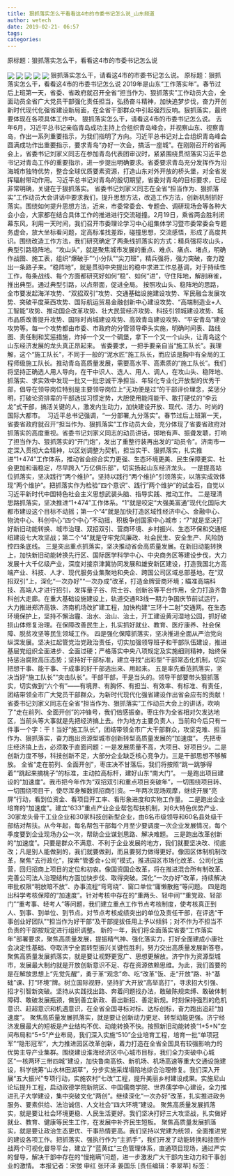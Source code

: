 ```yaml
---
title: 狠抓落实怎么干看看这4市的市委书记怎么说_山东频道
author: wetech
date: 2019-02-21- 06:57
tags: 
categories: 
---
```

原标题：狠抓落实怎么干，看看这4市的市委书记怎么说
<!-- more -->
                
<img align="center" border="0" src="http://p1.ifengimg.com/fck/2019_08/94af845f6df9d8c_w800_h552.jpg" />
                
<img align="center" border="0" src="http://p1.ifengimg.com/fck/2019_08/02afe143e71a284_w799_h513.jpg" />
            
<img align="center" border="0" src="http://p1.ifengimg.com/fck/2019_08/bfcdd8e726d1f0a_w800_h533.jpg" />
<img align="center" border="0" src="http://p1.ifengimg.com/fck/2019_08/902d4390f91deec_w679_h468.jpg" />
<img align="center" border="0" src="http://p2.ifengimg.com/a/2016/0810/204c433878d5cf9size1_w16_h16.png" />
狠抓落实怎么干，请看这4市的市委书记怎么说。
原标题：狠抓落实怎么干，看看这4市的市委书记怎么说
2019年是山东“工作落实年”。春节过后上班第一天，省委、省政府就召开全省“担当作为、狠抓落实”工作动员大会，全面动员全省广大党员干部强化责任担当，弘扬奋斗精神，加快追梦步伐，奋力开创新时代现代化强省建设新局面，在全省干部群众中引起强烈反响。狠抓落实，最终要体现在各项具体工作中。
狠抓落实怎么干，请看这4市的市委书记怎么说。
去年6月，习近平总书记亲临青岛成功主持上合组织青岛峰会，并视察山东、视察青岛，作出一系列重要指示，为我们指明了方向。习近平总书记对上合组织青岛峰会圆满成功作出重要指示，要求青岛“办好一次会，搞活一座城”。在刚刚召开的省两会上，省委书记刘家义同志在参加青岛代表团审议时，紧紧围绕贯彻落实习近平总书记对青岛工作的重要指示，进一步提出明确要求。省委要求青岛充分发挥作为沿海城市独特优势，整合全球优质要素资源，打造山东对外开放的桥头堡，对全省发挥辐射带动作用。习近平总书记对青岛的殷切期望，省委对青岛的目标要求，已经非常明确，关键在于狠抓落实。
省委书记刘家义同志在全省“担当作为、狠抓落实”工作动员大会讲话中要求我们，提升思想方法，改造工作方法，创新机制抓好落实。围绕如何提升思想方法，近来，市委常委会、专题会、调研现场会等各种大会小会，大家都在结合具体工作的推进进行交流碰撞。2月19日，乘省两会胜利闭幕东风，利用一天时间，我们召开市委理论学习中心组集体学习暨市委常委会专题务虚会，放大坐标看问题，定高标准找差距，碰撞思想，交流感悟，形成了高度共识。围绕改造工作方法，我们研究确定了两条线抓落实的方式：精兵强将攻山头，典型引路稳阵地。“攻山头”，就是聚焦城市发展的重点、难点、痛点、堵点，明确作战图、施工表，组织“爆破手”“小分队”“尖刀班”，精兵强将，强力突破，奋力蹚出一条路子来。“稳阵地”，就是贯彻中央提出的稳中求进工作总基调，对于持续性工作，每条战线、每个方面都研究好如何“稳”、如何“进”，守住阵地，解剖麻雀，推出典型。通过典型引路，以点带面，促进全局。
按照攻山头、稳阵地的思路，全市要发起海洋攻势、“双招双引”攻势、交通基础设施建设攻势、军民融合发展攻势、突破平度莱西攻势、国际航运贸易金融创新中心建设攻势、“高端制造业+人工智能”攻势、推动国企改革攻势、壮大民营经济攻势、科技引领城建设攻势、城市品质改善提升攻势、国际时尚城建设攻势、高效青岛建设攻势、“平安青岛”建设攻势等。每一个攻势都由市委、市政府的分管领导牵头实施，明确时间表、路线图、责任制和奖惩措施，炸掉一个又一个碉堡，拿下一个又一个山头，让青岛这个山东经济发展的龙头真正昂起来。
省委要求，一把手要亲自当“施工队长”。我理解，这个“施工队长”，不同于一般的“泥水匠”施工队长，而应该是胸中有全局的工程师级施工队长。推动青岛高质量发展，需要高水平、高素质的“施工队长”。我们将坚持正确选人用人导向，在干中识人、选人、用人、调人，在攻山头、稳阵地、抓落实、求实效中发现一批又一批忠诚干净担当、年轻化专业化开放型的优秀干部，倡导在领导岗位特别是主要领导岗位上“无功便是过”的干部评价理念，奖惩分明，打破论资排辈的干部选拔习惯定势，大胆使用能闯能干、敢打硬仗的“李云龙”式干部，搞活关键的人，激发内生动力，加快建设开放、现代、活力、时尚的国际大都市。 
习近平总书记强调，“一分部署,九分落实”。春节过后上班第一天，省委省政府就召开“担当作为、狠抓落实”工作动员大会，充分体现了省委省政府对抓落实的高度重视。省委书记刘家义同志的动员讲话，掷地有声、振聋发聩，打响了担当作为、狠抓落实的“开门炮”，发出了重整行装再出发的“动员令”。济南市一定深入贯彻大会精神，以区划调整为契机，担当实干、狠抓落实，扎实推进“1+474”工作体系，推动省会综合实力更强、生态环境更美、民生保障更实、社会更加和谐稳定，尽早跨入“万亿俱乐部”，切实扬起山东经济龙头。
一是提高站位抓落实，坚决践行“两个维护”。坚持以践行“两个维护”引领落实，以落实成效体现“两个维护”。把抓落实作为检验“四个意识”、践行“两个维护”的试金石，自觉以习近平新时代中国特色社会主义思想武装头脑、指导实践、推动工作。
二是理清思路抓落实，坚决推进“1+474”工作体系。“1”就是咬定“大强美富通”现代化国际大都市建设这个目标不动摇；第一个“4”就是加快打造区域性经济中心、金融中心、物流中心、科创中心“四个中心”不动摇，积极争创国家中心城市；“7”就是坚决打好新旧动能转换、城市治理、双招双引、营商环境、乡村振兴、生态环保和交通枢纽建设七大攻坚战；第二个“4”就是守牢党风廉政、社会民生、安全生产、风险防控四条底线。
三是突出重点抓落实，坚决推动省会高质量发展。在新旧动能转换上，加快新旧动能转换先行区、国际医学科学中心、中央商务区等建设步伐，大力发展十大千亿级产业，深度对接京津冀协同发展和雄安新区建设，打造我国北方高端产业、科技、人才、现代服务业集聚地和央企、跨国公司区域总部基地。在“双招双引”上，深化“一次办好”“一次办成”改革，打造金牌营商环境；瞄准高端科技、高端人才进行招引，发挥量子谷、院士谷、创新谷等平台作用，全力打造齐鲁科创大走廊。在重大基础设施建设上，轨道交通R3线一期力争国庆节前试运行，大力推进郑济高铁、济南机场改扩建工程，加快构建“三环十二射”交通网。在生态环境保护上，坚持不懈治霾、治水、治山、治土，开工建设黄河湿地公园，抓好破损山体修复治理。在保障改善民生上，扎实抓好就业、教育、医疗康养、社会保障、脱贫攻坚等民生领域工作。
四是强化保障抓落实，坚决推进全面从严治党向纵深发展。坚决扛起管党治党政治责任，切实加强领导班子和干部队伍建设，推进基层党组织全面进步、全面过硬；严格落实中央八项规定及实施细则精神，始终保持惩治腐败高压态势；坚持好干部标准，建立寻找“出彩型”干部常态化机制，切实把想干事、能干事、干成事的好干部选出来、用起来。
五是率先垂范抓落实，坚决当好“施工队长”“突击队长”。干部干部，干是当头的。领导干部要带头狠抓落实，切实做到“六个有”——有境界、有胸怀、有担当、有效率、有标准、有责任，团结带领全市广大党员干部群众，为新时代现代化强省建设作出省会应有的贡献！
省委书记刘家义同志在全省“担当作为、狠抓落实”工作动员大会上的讲话，吹响了“走在前列、全面开创”的冲锋号，我们倍感振奋。枣庄作为全省相对欠发达地区，当前头等大事就是先把经济搞上去。作为地方主要负责人，当前和今后只有一件事一个字：干！当好“施工队长”，团结带领全市广大干部群众，攻坚克难、担当作为、狠抓落实，奋力跑出资源型城市创新转型高质量发展的“加速度”。
先把枣庄经济搞上去，必须敢于直面问题：一是发展质量不高，大项目、好项目少。二是创新力度不够，科技创新不足，大部分企业缺乏核心竞争力。三是干部思想不够解放。
全省“走在前列、全面开创”，枣庄决不甘落后。我们将按照“跳一跳够得着”“跳起来摘桃子”的标准，主动拉高标杆，建好山东“南大门”。
一是跑出项目建设的“加速度”。我市把今年作为“双招双引和重点项目突破年”，一切围绕项目转、一切围绕项目干，使尽浑身解数抓招商引资。一年两次现场观摩，继续开展“亮屏”行动，看到位资金、看项目开工率、看形象进度和实物工作量。
二是跑出企业培育的“加速度”。建立“633”重点产业企业帮包帮扶机制，对6大特色优势产业、30家龙头骨干工业企业和30家科技创新型企业，由6名市级领导和60名县处级干部结对帮扶。从今年起，每名帮包干部每个月至少要调度一次企业发展情况，每个季度要到企业现场办公一次，帮助企业谋划思路、解决难题。
三是跑出改革创新的“加速度”。只要是群众不满意、不利于企业发展的地方，我们就要坚决改、彻底改；凡是别人能做到的，我们就要做到，而且要努力做得更好。像园区体制机制改革，聚焦“去行政化”，探索“管委会+公司”模式，推进园区市场化改革、公司化运营，回归招商上项目的定位和初衷。像国资国企改革，将在推进混合所有制改革、完善公司法人治理结构方面加快步伐、取得突破。深化“一次办好”改革，持续解决审批权限“明放暗不放”、办事流程“弯弯绕”、窗口单位“庸懒散拖”等问题。
四是跑出科学考核保障的“加速度”。针对考核中存在的“重两头、轻中间”“重党政、轻部门”“重考事、轻考人”等问题，我们建立重点工作节点考核制度，使考核真正到人、到事、到单位、到节点。对节点考核成绩突出的单位及责任干部，在评选“干事创业好团队”“担当作为好干部”及干部提拔任用上予以倾斜；对不作为不担当不负责的干部按规定进行组织调整。
新的一年，我们将全面落实省委“工作落实年”部署要求，聚焦高质量发展，提振精气神、强化落实力，打好全面建成小康社会决定性基础、夺取济宁全面转型振兴关键性胜利，努力交出高质量发展新答卷。
聚焦高质量发展抓落实，就是要让视野更宽广、思想更解放。济宁作为资源型城市，发展最大制约就是开放创新意识不足、存在资源依赖思维。为此，我们首要的是在解放思想上“先觉先醒”，勇于革“观念”命、吃“改革”饭、走“开放”路、补“基础”课、打“环境”牌。树立国际视野，坚持扩大开放“高举高打”，寻求招大引强、招才引智新突破。坚持从实践找出路、奔着问题找办法，敢破陈规束缚、敢破体制障碍、敢破发展瓶颈，做到善立新政、善出新招、善定新规。时刻保持强烈的危机意识、赶超意识和机遇意识，在全省全国寻标对标、达标创标，奋力跑出追赶“加速度”。
聚焦高质量发展抓落实，就是要让创新动力更足、转型动能更强。济宁经济发展最大的短板是产业结构不优、动能转换不快。按照新旧动能转换“1+5+N”空间布局和“5+5”产业布局，我们深入实施“510”企业培育工程，培育一批“单项冠军”“隐形冠军”，大力推进园区改革创新，着力打造在全省全国具有较强影响力的优势主导产业集群。围绕建设淮海经济区中心城市目标，我们全力突破中心城区“一核两环三带四城”建设，加快鲁南高铁、新机场、机场高速等重大交通设施建设，科学统筹“山水林田湖草”，分步实施采煤塌陷地综合治理修复。我们深入开展“五大振兴”专项行动，实施农村“七改”工程，提升美丽乡村建设成果。实施尼山论坛提升工程，启动政德学院新院区、中国儒商学院、世界儒学中心建设，全力推进孔子大学建设，集中突破文化“两创”。继续深化“一次办好”改革，扎实推进政务服务、要素供给、法治诚信、人文社会“四大环境”建设。
聚焦高质量发展抓落实，就是要让社会环境更稳、人民生活更好。我们坚决打好三大攻坚战，扎实做好就业、教育、健康等民生工作，在发展中补齐民生短板。
聚焦高质量发展抓落实，就是要让政治生态更优、干事热情更高。我们坚持以党建为统领，全面推进党的建设各项工作。把抓落实、强执行作为“主抓手”，我们开发了动能转换和挂图作战两个可视化督导平台，建立了“蓝黄红”三色管理体系，直通项目现场，通过严实的督导，解决干部中存在的“慢拖瞒”问题，进一步激发广大干部内生动力和干事创业的激情。
本报记者：宋弢 申红 张环泽 姜国乐
[责任编辑：李翠苹]
标签：
 
             
